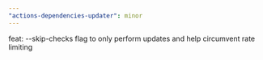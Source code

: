 ```yaml
---
"actions-dependencies-updater": minor
---
```


feat: --skip-checks flag to only perform updates and help circumvent rate
limiting
